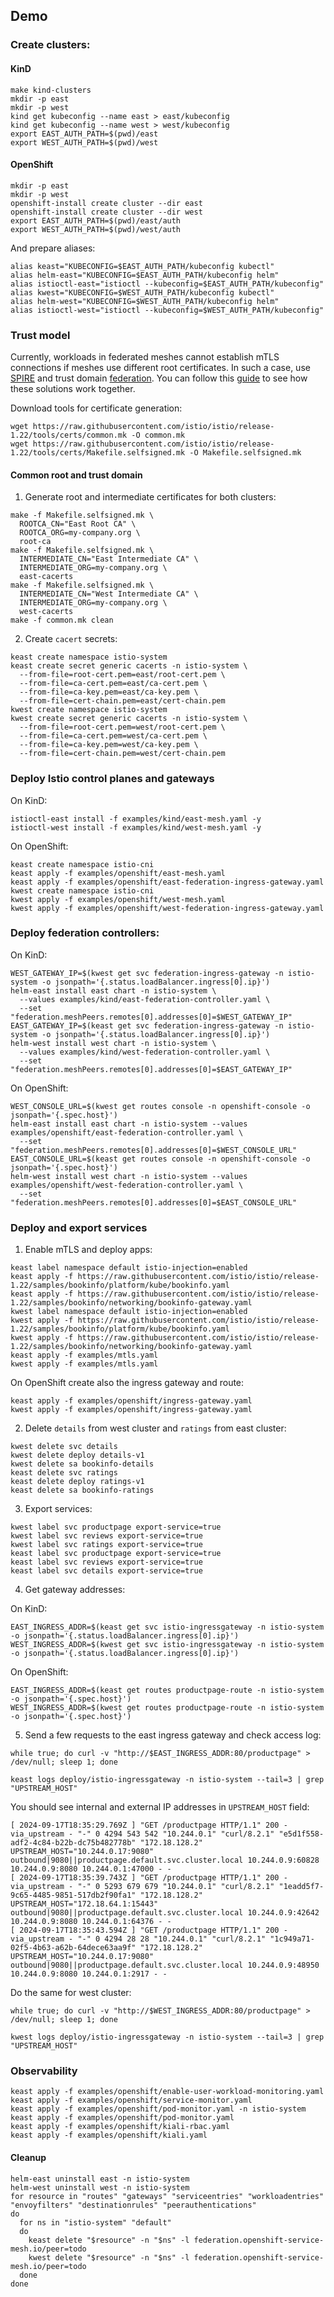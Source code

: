 ## Demo

### Create clusters:

#### KinD

```shell
make kind-clusters
mkdir -p east
mkdir -p west
kind get kubeconfig --name east > east/kubeconfig
kind get kubeconfig --name west > west/kubeconfig
export EAST_AUTH_PATH=$(pwd)/east
export WEST_AUTH_PATH=$(pwd)/west
```

#### OpenShift

```shell
mkdir -p east
mkdir -p west
openshift-install create cluster --dir east
openshift-install create cluster --dir west
export EAST_AUTH_PATH=$(pwd)/east/auth
export WEST_AUTH_PATH=$(pwd)/west/auth
```

And prepare aliases:
```shell
alias keast="KUBECONFIG=$EAST_AUTH_PATH/kubeconfig kubectl"
alias helm-east="KUBECONFIG=$EAST_AUTH_PATH/kubeconfig helm"
alias istioctl-east="istioctl --kubeconfig=$EAST_AUTH_PATH/kubeconfig"
alias kwest="KUBECONFIG=$WEST_AUTH_PATH/kubeconfig kubectl"
alias helm-west="KUBECONFIG=$WEST_AUTH_PATH/kubeconfig helm"
alias istioctl-west="istioctl --kubeconfig=$WEST_AUTH_PATH/kubeconfig"
```

### Trust model

Currently, workloads in federated meshes cannot establish mTLS connections if meshes use different root certificates.
In such a case, use [SPIRE](https://spiffe.io/docs/latest/spire-about/) and trust domain [federation](https://spiffe.io/docs/latest/architecture/federation/readme/).
You can follow this [guide](spire/README.md) to see how these solutions work together.

Download tools for certificate generation:
```shell
wget https://raw.githubusercontent.com/istio/istio/release-1.22/tools/certs/common.mk -O common.mk
wget https://raw.githubusercontent.com/istio/istio/release-1.22/tools/certs/Makefile.selfsigned.mk -O Makefile.selfsigned.mk
```

#### Common root and trust domain

1. Generate root and intermediate certificates for both clusters:
```shell
make -f Makefile.selfsigned.mk \
  ROOTCA_CN="East Root CA" \
  ROOTCA_ORG=my-company.org \
  root-ca
make -f Makefile.selfsigned.mk \
  INTERMEDIATE_CN="East Intermediate CA" \
  INTERMEDIATE_ORG=my-company.org \
  east-cacerts
make -f Makefile.selfsigned.mk \
  INTERMEDIATE_CN="West Intermediate CA" \
  INTERMEDIATE_ORG=my-company.org \
  west-cacerts
make -f common.mk clean
```

2. Create `cacert` secrets:
```shell
keast create namespace istio-system
keast create secret generic cacerts -n istio-system \
  --from-file=root-cert.pem=east/root-cert.pem \
  --from-file=ca-cert.pem=east/ca-cert.pem \
  --from-file=ca-key.pem=east/ca-key.pem \
  --from-file=cert-chain.pem=east/cert-chain.pem
kwest create namespace istio-system
kwest create secret generic cacerts -n istio-system \
  --from-file=root-cert.pem=west/root-cert.pem \
  --from-file=ca-cert.pem=west/ca-cert.pem \
  --from-file=ca-key.pem=west/ca-key.pem \
  --from-file=cert-chain.pem=west/cert-chain.pem
```

### Deploy Istio control planes and gateways

On KinD:
```shell
istioctl-east install -f examples/kind/east-mesh.yaml -y
istioctl-west install -f examples/kind/west-mesh.yaml -y
```

On OpenShift:
```shell
keast create namespace istio-cni
keast apply -f examples/openshift/east-mesh.yaml
keast apply -f examples/openshift/east-federation-ingress-gateway.yaml
kwest create namespace istio-cni
kwest apply -f examples/openshift/west-mesh.yaml
kwest apply -f examples/openshift/west-federation-ingress-gateway.yaml
```

### Deploy federation controllers:

On KinD:
```shell
WEST_GATEWAY_IP=$(kwest get svc federation-ingress-gateway -n istio-system -o jsonpath='{.status.loadBalancer.ingress[0].ip}')
helm-east install east chart -n istio-system \
  --values examples/kind/east-federation-controller.yaml \
  --set "federation.meshPeers.remotes[0].addresses[0]=$WEST_GATEWAY_IP"
EAST_GATEWAY_IP=$(keast get svc federation-ingress-gateway -n istio-system -o jsonpath='{.status.loadBalancer.ingress[0].ip}')
helm-west install west chart -n istio-system \
  --values examples/kind/west-federation-controller.yaml \
  --set "federation.meshPeers.remotes[0].addresses[0]=$EAST_GATEWAY_IP"
```

On OpenShift:
```shell
WEST_CONSOLE_URL=$(kwest get routes console -n openshift-console -o jsonpath='{.spec.host}')
helm-east install east chart -n istio-system --values examples/openshift/east-federation-controller.yaml \
  --set "federation.meshPeers.remotes[0].addresses[0]=$WEST_CONSOLE_URL"
EAST_CONSOLE_URL=$(keast get routes console -n openshift-console -o jsonpath='{.spec.host}')
helm-west install west chart -n istio-system --values examples/openshift/west-federation-controller.yaml \
  --set "federation.meshPeers.remotes[0].addresses[0]=$EAST_CONSOLE_URL"
```

### Deploy and export services

1. Enable mTLS and deploy apps:
```shell
keast label namespace default istio-injection=enabled
keast apply -f https://raw.githubusercontent.com/istio/istio/release-1.22/samples/bookinfo/platform/kube/bookinfo.yaml
keast apply -f https://raw.githubusercontent.com/istio/istio/release-1.22/samples/bookinfo/networking/bookinfo-gateway.yaml
kwest label namespace default istio-injection=enabled
kwest apply -f https://raw.githubusercontent.com/istio/istio/release-1.22/samples/bookinfo/platform/kube/bookinfo.yaml
kwest apply -f https://raw.githubusercontent.com/istio/istio/release-1.22/samples/bookinfo/networking/bookinfo-gateway.yaml
keast apply -f examples/mtls.yaml
kwest apply -f examples/mtls.yaml
```

On OpenShift create also the ingress gateway and route:
```shell
keast apply -f examples/openshift/ingress-gateway.yaml
kwest apply -f examples/openshift/ingress-gateway.yaml
```

2. Delete `details` from west cluster and `ratings` from east cluster:
```shell
kwest delete svc details
kwest delete deploy details-v1
kwest delete sa bookinfo-details
keast delete svc ratings
keast delete deploy ratings-v1
keast delete sa bookinfo-ratings
```

3. Export services:
```shell
kwest label svc productpage export-service=true
kwest label svc reviews export-service=true
kwest label svc ratings export-service=true
keast label svc productpage export-service=true
keast label svc reviews export-service=true
keast label svc details export-service=true
```

4. Get gateway addresses:

On KinD:
```shell
EAST_INGRESS_ADDR=$(keast get svc istio-ingressgateway -n istio-system -o jsonpath='{.status.loadBalancer.ingress[0].ip}')
WEST_INGRESS_ADDR=$(kwest get svc istio-ingressgateway -n istio-system -o jsonpath='{.status.loadBalancer.ingress[0].ip}')
```

On OpenShift:
```shell
EAST_INGRESS_ADDR=$(keast get routes productpage-route -n istio-system -o jsonpath='{.spec.host}')
WEST_INGRESS_ADDR=$(kwest get routes productpage-route -n istio-system -o jsonpath='{.spec.host}')
```

5. Send a few requests to the east ingress gateway and check access log:
```shell
while true; do curl -v "http://$EAST_INGRESS_ADDR:80/productpage" > /dev/null; sleep 1; done
```
```shell
keast logs deploy/istio-ingressgateway -n istio-system --tail=3 | grep "UPSTREAM_HOST"
```
You should see internal and external IP addresses in `UPSTREAM_HOST` field:
```shell
[ 2024-09-17T18:35:29.769Z ] "GET /productpage HTTP/1.1" 200 - via_upstream - "-" 0 4294 543 542 "10.244.0.1" "curl/8.2.1" "e5d1f558-adf2-4c84-b22b-dc75b482778b" "172.18.128.2" UPSTREAM_HOST="10.244.0.17:9080" outbound|9080||productpage.default.svc.cluster.local 10.244.0.9:60828 10.244.0.9:8080 10.244.0.1:47000 - -
[ 2024-09-17T18:35:39.743Z ] "GET /productpage HTTP/1.1" 200 - via_upstream - "-" 0 5293 679 679 "10.244.0.1" "curl/8.2.1" "1eadd5f7-9c65-4485-9851-517db2f90fa1" "172.18.128.2" UPSTREAM_HOST="172.18.64.1:15443" outbound|9080||productpage.default.svc.cluster.local 10.244.0.9:42642 10.244.0.9:8080 10.244.0.1:64376 - -
[ 2024-09-17T18:35:43.594Z ] "GET /productpage HTTP/1.1" 200 - via_upstream - "-" 0 4294 28 28 "10.244.0.1" "curl/8.2.1" "1c949a71-02f5-4b63-a62b-64dece63aa9f" "172.18.128.2" UPSTREAM_HOST="10.244.0.17:9080" outbound|9080||productpage.default.svc.cluster.local 10.244.0.9:48950 10.244.0.9:8080 10.244.0.1:2917 - -
```

Do the same for west cluster:
```shell
while true; do curl -v "http://$WEST_INGRESS_ADDR:80/productpage" > /dev/null; sleep 1; done
```
```shell
kwest logs deploy/istio-ingressgateway -n istio-system --tail=3 | grep "UPSTREAM_HOST"
```

### Observability

```shell
keast apply -f examples/openshift/enable-user-workload-monitoring.yaml
keast apply -f examples/openshift/service-monitor.yaml
keast apply -f examples/openshift/pod-monitor.yaml -n istio-system
keast apply -f examples/openshift/pod-monitor.yaml
keast apply -f examples/openshift/kiali-rbac.yaml
keast apply -f examples/openshift/kiali.yaml
```

#### Cleanup

```shell
helm-east uninstall east -n istio-system
helm-west uninstall west -n istio-system
for resource in "routes" "gateways" "serviceentries" "workloadentries" "envoyfilters" "destinationrules" "peerauthentications"
do
  for ns in "istio-system" "default"
  do
    keast delete "$resource" -n "$ns" -l federation.openshift-service-mesh.io/peer=todo
    kwest delete "$resource" -n "$ns" -l federation.openshift-service-mesh.io/peer=todo
  done
done
```
